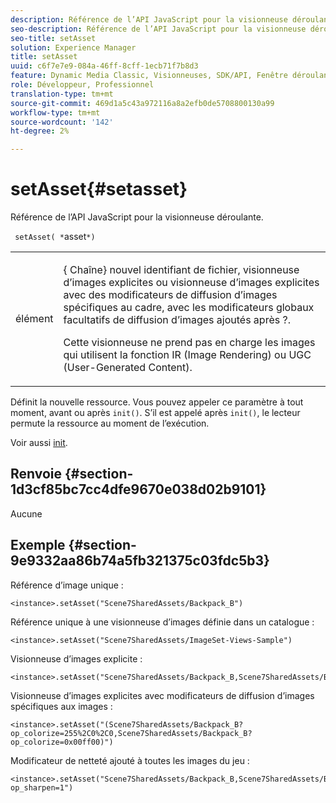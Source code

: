 ```yaml
---
description: Référence de l’API JavaScript pour la visionneuse déroulante.
seo-description: Référence de l’API JavaScript pour la visionneuse déroulante.
seo-title: setAsset
solution: Experience Manager
title: setAsset
uuid: c6f7e7e9-084a-46ff-8cff-1ecb71f7b8d3
feature: Dynamic Media Classic, Visionneuses, SDK/API, Fenêtre déroulante
role: Développeur, Professionnel
translation-type: tm+mt
source-git-commit: 469d1a5c43a972116a8a2efb0de5708800130a99
workflow-type: tm+mt
source-wordcount: '142'
ht-degree: 2%

---
```



# setAsset{#setasset}

Référence de l’API JavaScript pour la visionneuse déroulante.

` setAsset( *`asset`*)`

<table id="table_896DFF34A68A403DB93A6D597461A573"> 
 <tbody> 
  <tr> 
   <td colname="col1"> <p> <span class="codeph"> <span class="varname"> élément</span> </span> </p> </td> 
   <td colname="col2"> <p>{<span class="codeph"> Chaîne</span>} nouvel identifiant de fichier, visionneuse d’images explicites ou visionneuse d’images explicites avec des modificateurs de diffusion d’images spécifiques au cadre, avec les modificateurs globaux facultatifs de diffusion d’images ajoutés après <span class="codeph"> ?</span>. </p> <p> Cette visionneuse ne prend pas en charge les images qui utilisent la fonction IR (Image Rendering) ou UGC (User-Generated Content). </p> </td> 
  </tr> 
 </tbody> 
</table>

Définit la nouvelle ressource. Vous pouvez appeler ce paramètre à tout moment, avant ou après `init()`. S’il est appelé après `init()`, le lecteur permute la ressource au moment de l’exécution.

Voir aussi [init](../../../c-html5-s7-aem-asset-viewers/c-html5-flyout-viewer-20-about/c-html5-flyout-viewer-20-javascriptapiref/r-html5-flyout-viewer-20-javascriptapiref-init.md#reference-8651640683fc4a538bfb660709d1a463).

## Renvoie {#section-1d3cf85bc7cc4dfe9670e038d02b9101}

Aucune

## Exemple {#section-9e9332aa86b74a5fb321375c03fdc5b3}

Référence d’image unique :

```
<instance>.setAsset("Scene7SharedAssets/Backpack_B")
```

Référence unique à une visionneuse d’images définie dans un catalogue :

```
<instance>.setAsset("Scene7SharedAssets/ImageSet-Views-Sample")
```

Visionneuse d’images explicite :

```
<instance>.setAsset("Scene7SharedAssets/Backpack_B,Scene7SharedAssets/Backpack_C")
```

Visionneuse d’images explicites avec modificateurs de diffusion d’images spécifiques aux images :

```
<instance>.setAsset("(Scene7SharedAssets/Backpack_B?op_colorize=255%2C0%2C0,Scene7SharedAssets/Backpack_B?op_colorize=0x00ff00)")
```

Modificateur de netteté ajouté à toutes les images du jeu :

```
<instance>.setAsset("Scene7SharedAssets/Backpack_B,Scene7SharedAssets/Backpack_C?op_sharpen=1")
```

